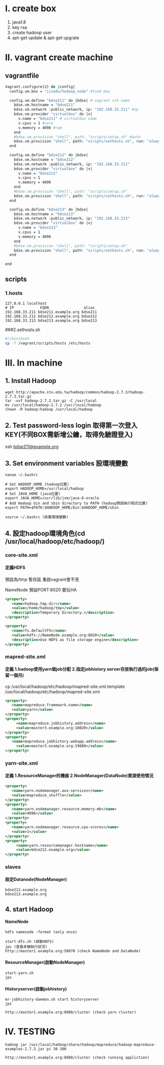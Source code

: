 # I. create box
1. java1.8
2. key rsa
3. create hadoop user
4. apt-get update & apt-get upgrate

# II. vagrant create machine
## vagrantfile
```bash
Vagrant.configure(2) do |config|
  config.vm.box = "iiiedu/hadoop_node" #load box
  
  config.vm.define "bdse211" do |bdse| # vagrant ssh name
    bdse.vm.hostname = "bdse211" 
	bdse.vm.network :public_network, ip: "192.168.33.211" #ip
    bdse.vm.provider "virtualbox" do |v| 
      v.name = "bdse211" # virtualbox name
      v.cpus = 1 #core
      v.memory = 4096 #ram
    end
	#bdse.vm.provision "shell", path: "scripts/setup.sh" #auto
	bdse.vm.provision "shell", path: "scripts/sethosts.sh", run: "always" #copy hosts to /etc/hosts
  end 
  
  config.vm.define "bdse212" do |bdse| 
    bdse.vm.hostname = "bdse212" 
	bdse.vm.network :public_network, ip: "192.168.33.212"
    bdse.vm.provider "virtualbox" do |v| 
      v.name = "bdse212"  
      v.cpus = 1
      v.memory = 4096 
    end
	#bdse.vm.provision "shell", path: "scripts/setup.sh"
	bdse.vm.provision "shell", path: "scripts/sethosts.sh", run: "always"
  end 

  config.vm.define "bdse213" do |bdse| 
    bdse.vm.hostname = "bdse213" 
	bdse.vm.network :public_network, ip: "192.168.33.213"
    bdse.vm.provider "virtualbox" do |v| 
      v.name = "bdse213" 
      v.cpus = 1
      v.memory = 4096 
    end
	#bdse.vm.provision "shell", path: "scripts/setup.sh"
	bdse.vm.provision "shell", path: "scripts/sethosts.sh", run: "always"
  end
  
end
```
## scripts
### 1.hosts
```
127.0.0.1 localhost
# IP            FQDN                alias
192.168.33.211 bdse211.example.org bdse211
192.168.33.212 bdse212.example.org bdse212
192.168.33.213 bdse213.example.org bdse213
```
###2.sethosts.sh
```bash
#!/bin/bash
cp -f /vagrant/scripts/hosts /etc/hosts
```
# III. In machine
## 1. Install Hadoop
```
wget http://apache.stu.edu.tw/hadoop/common/hadoop-2.7.3/hadoop-2.7.3.tar.gz
tar -xvf hadoop-2.7.2.tar.gz -C /usr/local
mv /usr/local/hadoop-2.7.2 /usr/local/hadoop
chown -R hadoop:hadoop /usr/local/hadoop
```
## 2. Test password-less login 取得第一次登入KEY(不同BOX需新增公鑰，取得免驗證登入)
ssh bdse211@example.org
## 3. Set environment variables 設環境變數
```
nanao ~/.bashrc
    
# Set HADOOP_HOME (hadoop位置)
export HADOOP_HOME=/usr/local/hadoop
# Set JAVA_HOME (java位置)
export JAVA_HOME=/usr/lib/jvm/java-8-oracle
# Add Hadoop bin and sbin directory to PATH (hadoop預設執行程式位置)
export PATH=$PATH:$HADOOP_HOME/bin:$HADOOP_HOME/sbin

source ~/.bashrc (掛載環境變數)
```
## 4. 設定hadoop環境角色(cd /usr/local/hadoop/etc/hadoop/)
### core-site.xml
#### 定義HDFS

預設為/tmp 暫存區 重啟vagrant會不見

NameNode 預設PORT:8020 要玩HA
```xml
<property>
   <name>hadoop.tmp.dir</name>
   <value>/home/hadoop/tmp</value> 
   <description>Temporary Directory.</description>
</property>

<property>
   <name>fs.defaultFS</name>
   <value>hdfs://NameNode.example.org:8020</value>
   <description>Use HDFS as file storage engine</description>
</property>
```
### mapred-site.xml 
#### 定義 1.hadoop使用yarn做job分配  2.指定jobhistory server存放執行過的job(保留一個月)
cp /usr/local/hadoop/etc/hadoop/mapred-site.xml.template /usr/local/hadoop/etc/hadoop/mapred-site.xml
```xml
<property>
   <name>mapreduce.framework.name</name>
   <value>yarn</value>
</property>
<property>
	 <name>mapreduce.jobhistory.address</name>
	 <value>master3.example.org:10020</value>
</property>
<property>
   <name>mapreduce.jobhistory.webapp.address</name>
	 <value>master3.example.org:19888</value>
</property>
```
### yarn-site.xml 
#### 定義 1.ResourceManager的機器   2.NodeManager(DataNode)資源使用情況
```xml
<property>
   <name>yarn.nodemanager.aux-services</name>
   <value>mapreduce_shuffle</value>
</property>
<property>
   <name>yarn.nodemanager.resource.memory-mb</name>
   <value>4096</value>
</property>
<property>
   <name>yarn.nodemanager.resource.cpu-vcores</name>
   <value>1</value>
</property>
<property>
	 <name>yarn.resourcemanager.hostname</name>
	 <value>bdse212.example.org</value>
</property>	
```
### slaves
#### 設定Datanode(NodeManager)
```
bdse212.example.org
bdse213.example.org
```
## 4. start Hadoop
#### NameNode
```
hdfs namenode -format (only once)

start-dfs.sh (啟動HDFS)
jps (查看本機執行狀況)
http://master1.example.org:50070 (check NameNode and DataNode)
```
#### ResourceManager(啟動NodeManager)
```
start-yarn.sh
jps
```
#### Historyserver(啟動jobhistory)	
```
mr-jobhistory-daemon.sh start historyserver
jps

http://master1.example.org:8088/cluster (check yarn cluster)
```
# IV. TESTING
```
hadoop jar /usr/local/hadoop/share/hadoop/mapreduce/hadoop-mapreduce-examples-2.7.3.jar pi 30 100

http://master1.example.org:8088/cluster (check running appliction)
```
